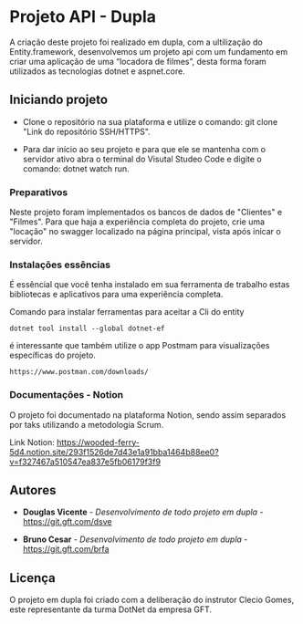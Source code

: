 # Projeto API - Dupla

A criação deste projeto foi realizado em dupla, com a ultilização do Entity.framework, desenvolvemos um projeto api com um fundamento em criar uma aplicação de uma “locadora de filmes”, desta forma foram utilizados as tecnologias dotnet e aspnet.core.

## Iniciando projeto

- Clone o repositório na sua plataforma e utilize o comando: git clone "Link do repositório SSH/HTTPS".

- Para dar início ao seu projeto e para que ele se mantenha com o servidor ativo abra o terminal do Visutal Studeo Code e digite o comando: dotnet watch run.


### Preparativos

Neste projeto foram implementados os bancos de dados de "Clientes" e "Filmes". Para que haja a experiência completa do projeto, crie uma "locação" no swagger localizado na página principal, vista após inicar o servidor.

### Instalações essências

É essêncial que você tenha instalado em sua ferramenta de trabalho estas bibliotecas e aplicativos para uma experiência completa.

Comando para instalar ferramentas para aceitar a Cli do entity

    dotnet tool install --global dotnet-ef

é interessante que também utilize o app Postmam para visualizações específicas do projeto.

    https://www.postman.com/downloads/

### Documentações - Notion
O projeto foi documentado na plataforma Notion, sendo assim separados por taks utilizando a metodologia Scrum.

Link Notion: https://wooded-ferry-5d4.notion.site/293f1526de7d43e1a91bba1464b88ee0?v=f327467a510547ea837e5fb06179f3f9



## Autores

  - **Douglas Vicente** - *Desenvolvimento de todo projeto em dupla* -
    https://git.gft.com/dsve

  - **Bruno Cesar** - *Desenvolvimento de todo projeto em dupla* -
    https://git.gft.com/brfa

    

## Licença

O projeto em dupla foi criado com a deliberação do instrutor Clecio Gomes, este representante da turma DotNet da empresa GFT.
